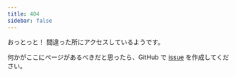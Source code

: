 ```yaml
---
title: 404
sidebar: false
---
```


おっとっと！ 間違った所にアクセスしているようです。

何かがここにページがあるべきだと思ったら、GitHub で [issue](https://github.com/numpy/numpy.org/issues) を作成してください。 
